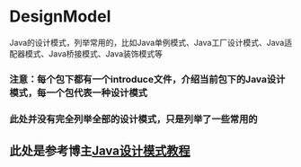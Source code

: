 # DesignModel
Java的设计模式，列举常用的，比如Java单例模式、Java工厂设计模式、Java适配器模式、Java桥接模式、Java装饰模式等

### 注意：每个包下都有一个introduce文件，介绍当前包下的Java设计模式，每一个包代表一种设计模式

### 此处并没有完全列举全部的设计模式，只是列举了一些常用的

## 此处是参考博主[Java设计模式教程](https://blog.csdn.net/weixin_34096182/article/details/87912724)
